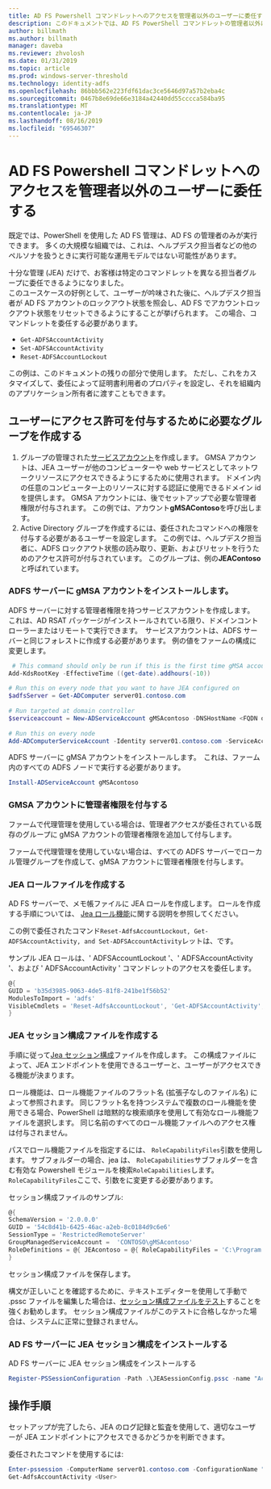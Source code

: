 ```yaml
---
title: AD FS Powershell コマンドレットへのアクセスを管理者以外のユーザーに委任する
description: このドキュメントでは、AD FS PowerShell コマンドレットの管理者以外にアクセス許可を委任する方法について説明します。
author: billmath
ms.author: billmath
manager: daveba
ms.reviewer: zhvolosh
ms.date: 01/31/2019
ms.topic: article
ms.prod: windows-server-threshold
ms.technology: identity-adfs
ms.openlocfilehash: 86bbb562e223fdf61dac3ce5646d97a57b2eba4c
ms.sourcegitcommit: 0467b8e69de66e3184a42440dd55cccca584ba95
ms.translationtype: MT
ms.contentlocale: ja-JP
ms.lasthandoff: 08/16/2019
ms.locfileid: "69546307"
---
```

# <a name="delegate-ad-fs-powershell-commandlet-access-to-non-admin-users"></a>AD FS Powershell コマンドレットへのアクセスを管理者以外のユーザーに委任する 
既定では、PowerShell を使用した AD FS 管理は、AD FS の管理者のみが実行できます。 多くの大規模な組織では、これは、ヘルプデスク担当者などの他のペルソナを扱うときに実行可能な運用モデルではない可能性があります。  

十分な管理 (JEA) だけで、お客様は特定のコマンドレットを異なる担当者グループに委任できるようになりました。  
このユースケースの好例として、ユーザーが吟味された後に、ヘルプデスク担当者が AD FS アカウントのロックアウト状態を照会し、AD FS でアカウントロックアウト状態をリセットできるようにすることが挙げられます。 この場合、コマンドレットを委任する必要があります。 
- `Get-ADFSAccountActivity`
- `Set-ADFSAccountActivity` 
- `Reset-ADFSAccountLockout` 

この例は、このドキュメントの残りの部分で使用します。 ただし、これをカスタマイズして、委任によって証明書利用者のプロパティを設定し、それを組織内のアプリケーション所有者に渡すこともできます。  


##  <a name="create-the-required-groups-necessary-to-grant-users-permissions"></a>ユーザーにアクセス許可を付与するために必要なグループを作成する 
1. グループの管理された[サービスアカウント](https://docs.microsoft.com/windows-server/security/group-managed-service-accounts/group-managed-service-accounts-overview)を作成します。 GMSA アカウントは、JEA ユーザーが他のコンピューターや web サービスとしてネットワークリソースにアクセスできるようにするために使用されます。 ドメイン内の任意のコンピューター上のリソースに対する認証に使用できるドメイン id を提供します。 GMSA アカウントには、後でセットアップで必要な管理者権限が付与されます。 この例では、アカウント**gMSAContoso**を呼び出します。 
2. Active Directory グループを作成するには、委任されたコマンドへの権限を付与する必要があるユーザーを設定します。 この例では、ヘルプデスク担当者に、ADFS ロックアウト状態の読み取り、更新、およびリセットを行うためのアクセス許可が付与されています。 このグループは、例の**JEAContoso**と呼ばれています。 

### <a name="install-the-gmsa-account-on-the-adfs-server"></a>ADFS サーバーに gMSA アカウントをインストールします。 
ADFS サーバーに対する管理者権限を持つサービスアカウントを作成します。 これは、AD RSAT パッケージがインストールされている限り、ドメインコントローラーまたはリモートで実行できます。  サービスアカウントは、ADFS サーバーと同じフォレストに作成する必要があります。 例の値をファームの構成に変更します。 

```powershell
 # This command should only be run if this is the first time gMSA accounts are enabled in the forest 
Add-KdsRootKey -EffectiveTime ((get-date).addhours(-10))  
 
# Run this on every node that you want to have JEA configured on  
$adfsServer = Get-ADComputer server01.contoso.com  
 
# Run targeted at domain controller  
$serviceaccount = New-ADServiceAccount gMSAcontoso -DNSHostName <FQDN of the domain containing the KDS key> - PrincipalsAllowedToRetrieveManagedPassword $adfsServer –passthru 
 
# Run this on every node 
Add-ADComputerServiceAccount -Identity server01.contoso.com -ServiceAccount $ServiceAccount 
```

ADFS サーバーに gMSA アカウントをインストールします。  これは、ファーム内のすべての ADFS ノードで実行する必要があります。 
 
```powershell
Install-ADServiceAccount gMSAcontoso 
```

### <a name="grant-the-gmsa-account-admin-rights"></a>GMSA アカウントに管理者権限を付与する 
ファームで代理管理を使用している場合は、管理者アクセスが委任されている既存のグループに gMSA アカウントの管理者権限を追加して付与します。  
 
ファームで代理管理を使用していない場合は、すべての ADFS サーバーでローカル管理グループを作成して、gMSA アカウントに管理者権限を付与します。 
 
 
### <a name="create-the-jea-role-file"></a>JEA ロールファイルを作成する 
 
AD FS サーバーで、メモ帳ファイルに JEA ロールを作成します。 ロールを作成する手順については、 [Jea ロール機能](https://docs.microsoft.com/powershell/jea/role-capabilities)に関する説明を参照してください。 
 
この例で委任されたコマンド`Reset-AdfsAccountLockout, Get-ADFSAccountActivity, and Set-ADFSAccountActivity`レットは、です。 

サンプル JEA ロールは、' ADFSAccountLockout '、' ADFSAccountActivity '、および ' ADFSAccountActivity ' コマンドレットのアクセスを委任します。

```powershell
@{
GUID = 'b35d3985-9063-4de5-81f8-241be1f56b52'
ModulesToImport = 'adfs'
VisibleCmdlets = 'Reset-AdfsAccountLockout', 'Get-ADFSAccountActivity', 'Set-ADFSAccountActivity'
}
```


### <a name="create-the-jea-session-configuration-file"></a>JEA セッション構成ファイルを作成する 
手順に従って[Jea セッション構成](https://docs.microsoft.com/powershell/jea/session-configurations)ファイルを作成します。 この構成ファイルによって、JEA エンドポイントを使用できるユーザーと、ユーザーがアクセスできる機能が決まります。 

ロール機能は、ロール機能ファイルのフラット名 (拡張子なしのファイル名) によって参照されます。 同じフラット名を持つシステムで複数のロール機能を使用できる場合、PowerShell は暗黙的な検索順序を使用して有効なロール機能ファイルを選択します。 同じ名前のすべてのロール機能ファイルへのアクセス権は付与されません。 

パスでロール機能ファイルを指定するには、 `RoleCapabilityFiles`引数を使用します。 サブフォルダーの場合、jea は、 `RoleCapabilities`サブフォルダーを含む有効な Powershell モジュールを検索`RoleCapabilities`します。 `RoleCapabilityFiles`ここで、引数をに変更する必要があります。 

セッション構成ファイルのサンプル: 

```powershell
@{
SchemaVersion = '2.0.0.0'
GUID = '54c8d41b-6425-46ac-a2eb-8c0184d9c6e6'
SessionType = 'RestrictedRemoteServer'
GroupManagedServiceAccount =  'CONTOSO\gMSAcontoso'
RoleDefinitions = @{ JEAcontoso = @{ RoleCapabilityFiles = 'C:\Program Files\WindowsPowershell\Modules\AccountActivityJEA\RoleCapabilities\JEAAccountActivityResetRole.psrc' } }
}
```

セッション構成ファイルを保存します。 
 
構文が正しいことを確認するために、テキストエディターを使用して手動で .pssc ファイルを編集した場合は、[セッション構成ファイルをテスト](https://docs.microsoft.com/powershell/module/Microsoft.PowerShell.Core/Test-PSSessionConfigurationFile?view=powershell-5.1)することを強くお勧めします。 セッション構成ファイルがこのテストに合格しなかった場合は、システムに正常に登録されません。  
 
### <a name="install-the-jea-session-configuration-on-the-ad-fs-server"></a>AD FS サーバーに JEA セッション構成をインストールする 

AD FS サーバーに JEA セッション構成をインストールする 
 
```powershell
Register-PSSessionConfiguration -Path .\JEASessionConfig.pssc -name "AccountActivityAdministration" -force
``` 
## <a name="operational-instructions"></a>操作手順 
セットアップが完了したら、JEA のログ記録と監査を使用して、適切なユーザーが JEA エンドポイントにアクセスできるかどうかを判断できます。 

委任されたコマンドを使用するには: 

```powershell
Enter-pssession -ComputerName server01.contoso.com -ConfigurationName "AccountActivityAdministration" -Credential <User Using JEA> 
Get-AdfsAccountActivity <User> 


```
